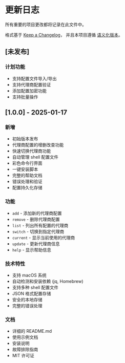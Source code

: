 # 更新日志

所有重要的项目更改都将记录在此文件中。

格式基于 [Keep a Changelog](https://keepachangelog.com/zh-CN/1.0.0/)，
并且本项目遵循 [语义化版本](https://semver.org/lang/zh-CN/)。

## [未发布]

### 计划功能
- 支持配置文件导入/导出
- 支持代理商配置验证
- 添加配置加密功能
- 支持批量操作

## [1.0.0] - 2025-01-17

### 新增
- 初始版本发布
- 代理商配置的增删改查功能
- 快速切换代理商功能
- 自动管理 shell 配置文件
- 彩色命令行界面
- 一键安装脚本
- 完整的帮助文档
- 错误处理和验证
- 配置持久化存储

### 功能
- `add` - 添加新的代理商配置
- `remove` - 删除代理商配置
- `list` - 列出所有配置的代理商
- `switch` - 切换到指定代理商
- `current` - 显示当前使用的代理商
- `update` - 更新代理商信息
- `help` - 显示帮助信息

### 技术特性
- 支持 macOS 系统
- 自动检测和安装依赖 (jq, Homebrew)
- 支持多种 shell 配置文件
- JSON 格式配置存储
- 安全的本地存储
- 完整的错误处理

### 文档
- 详细的 README.md
- 使用示例文档
- 安装说明
- 故障排除指南
- MIT 许可证